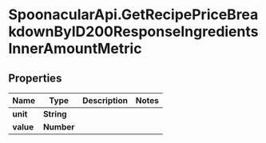 # SpoonacularApi.GetRecipePriceBreakdownByID200ResponseIngredientsInnerAmountMetric

## Properties

Name | Type | Description | Notes
------------ | ------------- | ------------- | -------------
**unit** | **String** |  | 
**value** | **Number** |  | 


